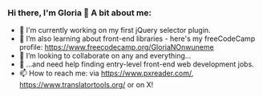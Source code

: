### Hi there, I'm Gloria 👋 A bit about me:

- 🔭 I'm currently working on my first jQuery selector plugin.
- 🌱 I’m also learning about front-end libraries - here's my freeCodeCamp profile: https://www.freecodecamp.org/GloriaNOnwuneme
- 👯 I’m looking to collaborate on any and everything...
- 🤔 ...and need help finding entry-level front-end web development jobs.
- 📫 How to reach me: via https://www.pxreader.com/, https://www.translatortools.org/ or on X!
